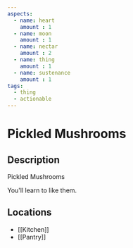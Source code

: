 ```yaml
---
aspects: 
  - name: heart
    amount : 1
  - name: moon
    amount : 1
  - name: nectar
    amount : 2
  - name: thing
    amount : 1
  - name: sustenance
    amount : 1
tags:
  - thing
  - actionable
---
```


# Pickled Mushrooms

## Description
Pickled Mushrooms

You'll learn to like them.
## Locations
- [[Kitchen]]
- [[Pantry]]